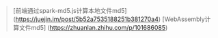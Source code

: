 > [前端通过spark-md5.js计算本地文件md5] (https://juejin.im/post/5b52a7535188251b381270a4)
> [WebAssembly计算文件md5] (https://zhuanlan.zhihu.com/p/101686085)